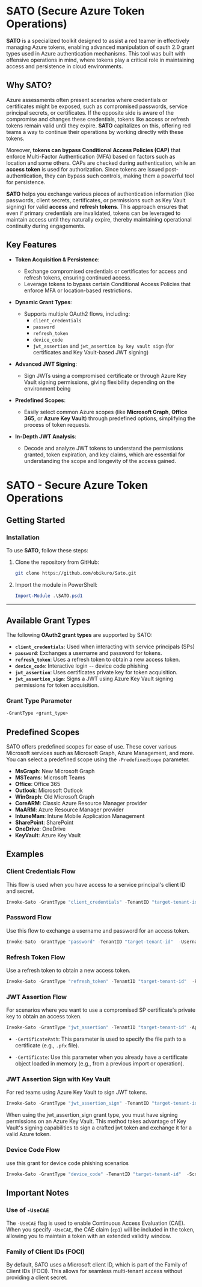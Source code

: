 # SATO (Secure Azure Token Operations)

**SATO**  is a specialized toolkit designed to assist a red teamer in effectively managing Azure tokens, enabling advanced manipulation of oauth 2.0 grant types used in Azure authentication mechanisms. This tool was built with offensive operations in mind, where tokens play a critical role in maintaining access and persistence in cloud environments.

## Why SATO?

Azure assessments often present scenarios where credentials or certificates might be exposed, such as compromised passwords, service principal secrets, or certificates. If the opposite side is aware of the compromise and changes these credentials, tokens like access or refresh tokens remain valid until they expire. **SATO** capitalizes on this, offering red teams a way to continue their operations by working directly with these tokens.

Moreover, **tokens can bypass Conditional Access Policies (CAP)** that enforce Multi-Factor Authentication (MFA) based on factors such as location and some others. CAPs are checked during authentication, while an **access token** is used for authorization. Since tokens are issued post-authentication, they can bypass such controls, making them a powerful tool for persistence.

**SATO** helps you exchange various pieces of authentication information (like passwords, client secrets, certificates, or permissions such as Key Vault signing) for valid **access** and **refresh tokens**. This approach ensures that even if primary credentials are invalidated, tokens can be leveraged to maintain access until they naturally expire, thereby maintaining operational continuity during engagements.

## Key Features

- **Token Acquisition & Persistence**:
   - Exchange compromised credentials or certificates for  access and refresh tokens, ensuring continued access.
   - Leverage tokens to bypass certain Conditional Access Policies that enforce MFA or location-based restrictions.
  
- **Dynamic Grant Types**:
   - Supports multiple OAuth2 flows, including:
     - `client_credentials`
     - `password`
     - `refresh_token`
     - `device_code`
     - `jwt_assertion` and `jwt_assertion by key vault sign` (for certificates and Key Vault-based JWT signing)
  
- **Advanced JWT Signing**:
   - Sign JWTs using a compromised certificate or through Azure Key Vault signing permissions, giving flexibility depending on the environment being 

- **Predefined Scopes**:
   - Easily select common Azure scopes (like **Microsoft Graph**, **Office 365**, or **Azure Key Vault**) through predefined options, simplifying the process of token requests.
  
- **In-Depth JWT Analysis**:
   - Decode and analyze JWT tokens to understand the permissions granted, token expiration, and key claims, which are essential for understanding the scope and longevity of the access gained.
 



# SATO - Secure Azure Token Operations


## Getting Started

### Installation

To use **SATO**, follow these steps:

1. Clone the repository from GitHub:
    ```bash
    git clone https://github.com/obikuro/Sato.git
    ```

2. Import the module in PowerShell:
    ```powershell
    Import-Module .\SATO.psd1
    ```

---

## Available Grant Types

The following **OAuth2 grant types** are supported by SATO:

- **`client_credentials`**: Used when interacting with service principals (SPs)
- **`password`**: Exchanges a username and password for tokens.
- **`refresh_token`**: Uses a refresh token to obtain a new access token.
- **`device_code`**: Interactive login -- device code phishing
- **`jwt_assertion`**: Uses certificates private key for token acquisition.
- **`jwt_assertion_sign`**: Signs a JWT using Azure Key Vault signing permissions for token acquisition.

### Grant Type Parameter

```bash
-GrantType <grant_type>
```


## Predefined Scopes

SATO offers predefined scopes for ease of use. These cover various Microsoft services such as Microsoft Graph, Azure Management, and more. You can select a predefined scope using the `-PredefinedScope` parameter.

- **MsGraph**: New Microsoft Graph
- **MSTeams**: Microsoft Teams
- **Office**: Office 365
- **Outlook**: Microsoft Outlook
- **WinGraph**: Old Microsoft Graph
- **CoreARM**: Classic Azure Resource Manager provider
- **MaARM**: Azure Resource Manager provider
- **IntuneMam**: Intune Mobile Application Management
- **SharePoint**: SharePoint
- **OneDrive**: OneDrive
- **KeyVault**: Azure Key Vault


## Examples

### Client Credentials Flow

This flow is used when you have access to a service principal's client ID and secret.

```powershell
Invoke-Sato -GrantType "client_credentials" -TenantID "target-tenant-id" -ClientID "target-SP-id" -ClientSecret "target-SP-secret" -PredefinedScope WinGraph
```

### Password Flow
Use this flow to exchange a username and password for an access token.

```powershell
Invoke-Sato -GrantType "password" -TenantID "target-tenant-id"  -Username "user@domain.com" -Password "target-user-password" -PredefinedScope WinGraph
```
### Refresh Token Flow
Use a refresh token to obtain a new access token.

```powershell
Invoke-Sato -GrantType "refresh_token" -TenantID "target-tenant-id"  -RefreshToken "target-refresh-token" -Scope "<https://management.azure.com/.default>"
```

### JWT Assertion Flow
For scenarios where you want to use a compromised SP certificate's private key to obtain an access token.

```powershell
Invoke-Sato -GrantType "jwt_assertion" -TenantID "target-tenant-id" -AppID "target-sp-id" -CertificatePath "C:\\path-to\\cert.pfx"
```

- `-CertificatePath`: This parameter is used to specify the file path to a certificate (e.g., `.pfx` file). 
  
- `-Certificate`: Use this parameter when you already have a certificate object loaded in memory (e.g., from a previous import or operation). 


### JWT Assertion Sign with Key Vault
For red teams using Azure Key Vault to sign JWT tokens.

```powershell
Invoke-Sato -GrantType "jwt_assertion_sign" -TenantID "target-tenant-id" -AppID "target-sp-id" -KeyVaultName "key vault-name" -CertName "certificate-name" -KeyToken "keyvault-access-token"
```
When using the jwt_assertion_sign grant type, you must have signing permissions on an Azure Key Vault. This method takes advantage of Key Vault's signing capabilities to sign a crafted jwt token and exchange it for a valid Azure token.


### Device Code Flow
use this grant for device code phishing scenarios

```powershell
Invoke-Sato -GrantType "device_code" -TenantID "target-tenant-id"  -Scope "<https://graph.microsoft.com/.default>"
```


## Important Notes

### Use of `-UseCAE`

The `-UseCAE` flag is used to enable Continuous Access Evaluation (CAE). When you specify `-UseCAE`, the CAE claim (`cp1`) will be included in the token, allowing you to maintain a token with an extended validity window. 

### Family of Client IDs (FOCI)
By default, SATO uses a Microsoft client ID, which is part of the Family of Client IDs (FOCI). This allows for seamless multi-tenant access without providing a client secret.





